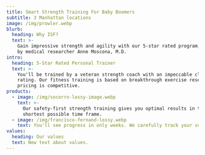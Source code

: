 ```yaml
---
title: Smart Strength Training For Baby Boomers
subtitle: 3 Manhattan locations
image: /img/prowler.webp
blurb:
  heading: Why ISF?
  text: >-
    Gain impressive strength and agility with our 5-star rated program, endorsed
    by medical researcher Anne Moscona, M.D. 
intro:
  heading: 5-Star Rated Personal Trainer
  text: >-
    You'll be trained by a veteran strength coach with an impeccable client
    rating. Our fitness training is based on breakthrough exercise research. Our
    pricing is competitive. 
products:
  - image: /img/socorro-lossy-image.webp
    text: >-
      Our safety-first strength training gives you optimal results in the
      shortest possible time frame.
  - image: /img/francisco-fernand-lossy.webp
    text: You'll see progress in only weeks. We carefully track your success.
values:
  heading: Our values
  text: New text about values.
---
```


